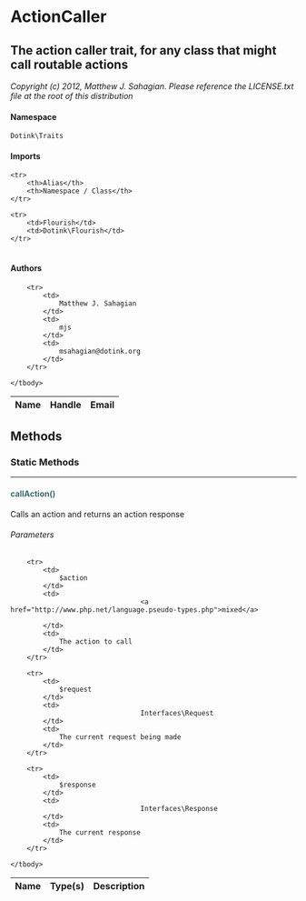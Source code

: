 # ActionCaller
## The action caller trait, for any class that might call routable actions

_Copyright (c) 2012, Matthew J. Sahagian_.
_Please reference the LICENSE.txt file at the root of this distribution_

#### Namespace

`Dotink\Traits`

#### Imports

<table>

	<tr>
		<th>Alias</th>
		<th>Namespace / Class</th>
	</tr>
	
	<tr>
		<td>Flourish</td>
		<td>Dotink\Flourish</td>
	</tr>
	
</table>

#### Authors

<table>
	<thead>
		<th>Name</th>
		<th>Handle</th>
		<th>Email</th>
	</thead>
	<tbody>
	
		<tr>
			<td>
				Matthew J. Sahagian
			</td>
			<td>
				mjs
			</td>
			<td>
				msahagian@dotink.org
			</td>
		</tr>
	
	</tbody>
</table>


## Methods
### Static Methods
<hr />

#### <span style="color:#3e6a6e;">callAction()</span>

Calls an action and returns an action response

###### Parameters

<table>
	<thead>
		<th>Name</th>
		<th>Type(s)</th>
		<th>Description</th>
	</thead>
	<tbody>
			
		<tr>
			<td>
				$action
			</td>
			<td>
									<a href="http://www.php.net/language.pseudo-types.php">mixed</a>
				
			</td>
			<td>
				The action to call
			</td>
		</tr>
					
		<tr>
			<td>
				$request
			</td>
			<td>
									Interfaces\Request				
			</td>
			<td>
				The current request being made
			</td>
		</tr>
					
		<tr>
			<td>
				$response
			</td>
			<td>
									Interfaces\Response				
			</td>
			<td>
				The current response
			</td>
		</tr>
			
	</tbody>
</table>







